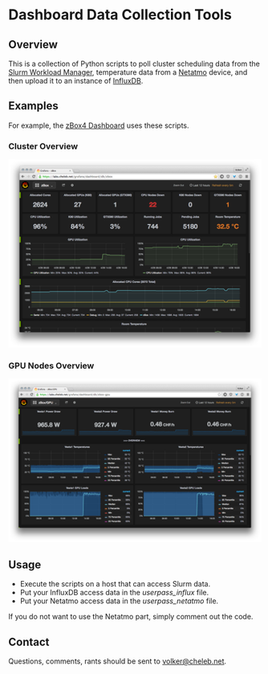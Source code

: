 # Dashboard Data Collection Tools

## Overview

This is a collection of Python scripts to poll cluster scheduling data from the [Slurm Workload Manager](http://slurm.schedmd.com/), temperature data from a [Netatmo](http://netatmo.com) device, and then upload it to an instance of [InfluxDB](https://influxdb.com/).

## Examples

For example, the [zBox4 Dashboard](https://labs.cheleb.net/grafana/dashboard/db/zbox) uses these scripts.

### Cluster Overview

![Grafana Cluster Overview](/Screenshots/grafana_zbox.png?raw=true)

### GPU Nodes Overview

![Grafana GPU Node Overview](/Screenshots/grafana_zbox_gpu.png?raw=true)

## Usage

- Execute the scripts on a host that can access Slurm data.
- Put your InfluxDB access data in the *userpass_influx* file.
- Put your Netatmo access data in the *userpass_netatmo* file.

If you do not want to use the Netatmo part, simply comment out the code.

## Contact

Questions, comments, rants should be sent to [volker@cheleb.net](mailto:volker@cheleb.net).
